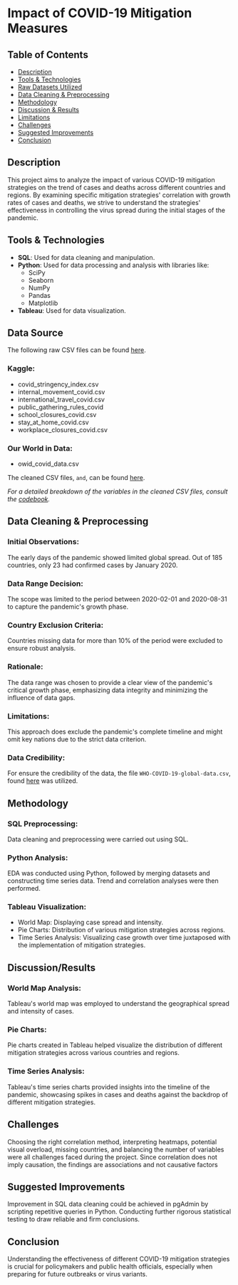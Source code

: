 # Impact of COVID-19 Mitigation Measures

## Table of Contents

- [Description](#description)
- [Tools & Technologies](#tools--technologies)
- [Raw Datasets Utilized](#raw-datasets-utilized)
- [Data Cleaning & Preprocessing](#data-cleaning--preprocessing)
- [Methodology](#methodology)
- [Discussion & Results](#discussion--results)
- [Limitations](#limitations)
- [Challenges](#challenges)
- [Suggested Improvements](#suggested-improvements)
- [Conclusion](#conclusion)

## Description

This project aims to analyze the impact of various COVID-19 mitigation strategies on the trend of cases and deaths across different countries and regions. By examining specific mitigation strategies' correlation with growth rates of cases and deaths, we strive to understand the strategies' effectiveness in controlling the virus spread during the initial stages of the pandemic.

## Tools & Technologies

- **SQL**: Used for data cleaning and manipulation.
- **Python**:  Used for data processing and analysis with libraries like:
  - SciPy
  - Seaborn
  - NumPy
  - Pandas
  - Matplotlib
- **Tableau**: Used for data visualization.

## Data Source

The following raw CSV files can be found [here]().

### Kaggle:
   - covid_stringency_index.csv
   - internal_movement_covid.csv
   - international_travel_covid.csv
   - public_gathering_rules_covid
   - school_closures_covid.csv
   - stay_at_home_covid.csv
   - workplace_closures_covid.csv

### Our World in Data:
   - owid_covid_data.csv

The cleaned CSV files, `` and ``, can be found [here](). 

_For a detailed breakdown of the variables in the cleaned CSV files, consult the [codebook](#)._




## Data Cleaning & Preprocessing

### Initial Observations:
The early days of the pandemic showed limited global spread. Out of 185 countries, only 23 had confirmed cases by January 2020.

### Data Range Decision:

The scope was limited to the period between 2020-02-01 and 2020-08-31 to capture the pandemic's growth phase.

### Country Exclusion Criteria:

Countries missing data for more than 10% of the period were excluded to ensure robust analysis.

### Rationale:

The data range was chosen to provide a clear view of the pandemic's critical growth phase, emphasizing data integrity and minimizing the influence of data gaps.

### Limitations:

This approach does exclude the pandemic's complete timeline and might omit key nations due to the strict data criterion.

### Data Credibility:

For ensure the credibility of the data, the file `WHO-COVID-19-global-data.csv`, found [here](https://covid19.who.int/data) was utilized.


## Methodology

### SQL Preprocessing:
Data cleaning and preprocessing were carried out using SQL. 


### Python Analysis:
EDA was conducted using Python, followed by merging datasets and constructing time series data. Trend and correlation analyses were then performed.

### Tableau Visualization:
   - World Map: Displaying case spread and intensity.
   - Pie Charts: Distribution of various mitigation strategies across regions.
   - Time Series Analysis: Visualizing case growth over time juxtaposed with the implementation of mitigation strategies.

## Discussion/Results

### World Map Analysis:
Tableau's world map was employed to understand the geographical spread and intensity of cases.

### Pie Charts:
Pie charts created in Tableau helped visualize the distribution of different mitigation strategies across various countries and regions.

### Time Series Analysis:
Tableau's time series charts provided insights into the timeline of the pandemic, showcasing spikes in cases and deaths against the backdrop of different mitigation strategies.


## Challenges

Choosing the right correlation method, interpreting heatmaps, potential visual overload, missing countries, and balancing the number of variables were all challenges faced during the project. Since correlation does not imply causation, the findings are associations and not causative factors

## Suggested Improvements

Improvement in SQL data cleaning could be achieved in pgAdmin by scripting repetitive queries in Python. Conducting further rigorous statistical testing to draw reliable and firm conclusions.

## Conclusion

Understanding the effectiveness of different COVID-19 mitigation strategies is crucial for policymakers and public health officials, especially when preparing for future outbreaks or virus variants.

